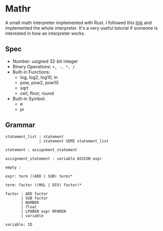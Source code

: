 # Mathr

A small math interpreter implemented with Rust.
I followed this [link](https://ruslanspivak.com/lsbasi-part1/) and implemented the whole interpreter.
It's a very useful tutorial if someone is interested in how an interpreter works.

## Spec

- Number: usigned 32-bit integer
- Binary Operations: `+, -, *, /`
- Built-in Functions:
  - log, log2, log10, ln
  - pow, pow2, pow10
  - sqrt
  - ceil, floor, round
- Built-in Symbol:
  - e
  - pi

## Grammar

```
statement_list : statement
               | statement SEMI statement_list

statement : assignment_statement

assignment_statement : variable ASSIGN expr

empty :

expr: term ((ADD | SUB) term)*

term: factor ((MUL | DIV) factor)*

factor : ADD factor
       | SUB factor
       | NUMBER
       | float
       | LPAREN expr RPAREN
       | variable

variable: ID
```
